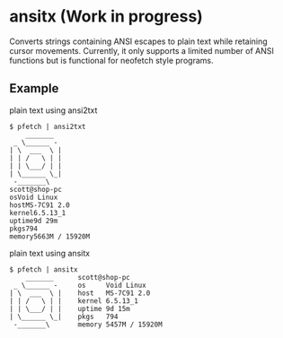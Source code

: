 # ansitx (Work in progress)
Converts strings containing ANSI escapes to plain text while retaining cursor movements.
Currently, it only supports a limited number of ANSI functions but is functional for neofetch style programs.

## Example
plain text using ansi2txt
```console
$ pfetch | ansi2txt
    _______
 _ \______ -
| \  ___  \ |
| | /   \ | |
| | \___/ | |
| \______ \_|
 -_______\
scott@shop-pc
osVoid Linux
hostMS-7C91 2.0
kernel6.5.13_1
uptime9d 29m
pkgs794
memory5663M / 15920M
```

plain text using ansitx
```console
$ pfetch | ansitx
    _______      scott@shop-pc
 _ \______ -     os     Void Linux
| \  ___  \ |    host   MS-7C91 2.0
| | /   \ | |    kernel 6.5.13_1
| | \___/ | |    uptime 9d 15m
| \______ \_|    pkgs   794
 -_______\       memory 5457M / 15920M
```
